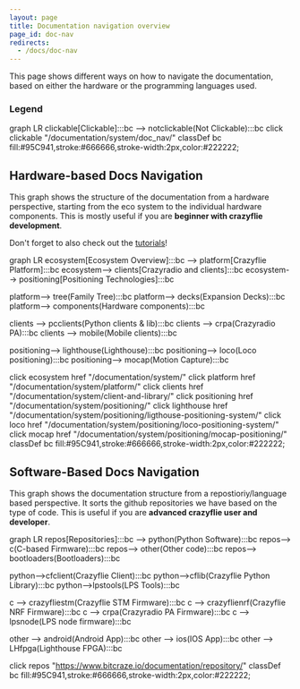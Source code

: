 ```yaml
---
layout: page
title: Documentation navigation overview
page_id: doc-nav
redirects:
  - /docs/doc-nav
---
```

<script src="https://cdn.jsdelivr.net/npm/mermaid/dist/mermaid.min.js"></script>


This page shows different ways on how to navigate the documentation, based on either the hardware or the programming languages used.

### Legend

<div class="mermaid">
graph LR
clickable[Clickable]:::bc --> notclickable(Not Clickable):::bc 
click clickable "/documentation/system/doc_nav/"
classDef bc fill:#95C941,stroke:#666666,stroke-width:2px,color:#222222;
</div>


## Hardware-based Docs Navigation

This graph shows the structure of the documentation from a hardware perspective, starting from the eco system to the individual hardware components. This is mostly useful if you are **beginner with crazyflie development**. 

Don't forget to also check out the [tutorials](/documentation/tutorials/)!

<div class="mermaid">
graph LR
ecosystem[Ecosystem Overview]:::bc --> platform[Crazyflie Platform]:::bc 
ecosystem--> clients[Crazyradio and clients]:::bc 
ecosystem--> positioning[Positioning Technologies]:::bc 

platform--> tree(Family Tree):::bc 
platform--> decks(Expansion Decks):::bc 
platform--> components(Hardware components):::bc 

clients --> pcclients(Python clients & lib):::bc 
clients --> crpa(Crazyradio PA):::bc 
clients --> mobile(Mobile clients):::bc 

positioning--> lighthouse(Lighthouse):::bc 
positioning--> loco(Loco positioning):::bc 
positioning--> mocap(Motion Capture):::bc 

click ecosystem href "/documentation/system/"
click platform href "/documentation/system/platform/"
click clients href "/documentation/system/client-and-library/"
click positioning href "/documentation/system/positioning/"
click lighthouse href "/documentation/system/positioning/ligthouse-positioning-system/"
click loco href "/documentation/system/positioning/loco-positioning-system/"
click mocap href "/documentation/system/positioning/mocap-positioning/"
classDef bc fill:#95C941,stroke:#666666,stroke-width:2px,color:#222222;
</div>

## Software-Based Docs Navigation

This graph shows the documentation structure from a repostioriy/language based perspective. It sorts the github repositories we have based on the type of code. This is useful if you are **advanced crazyflie user and developer**. 

<div class="mermaid">
graph LR
repos[Repositories]:::bc --> python(Python Software):::bc 
repos--> c(C-based Firmware):::bc 
repos--> other(Other code):::bc 
repos--> bootloaders(Bootloaders):::bc 

python-->cfclient(Crazyflie Client):::bc 
python-->cflib(Crazyflie Python Library):::bc 
python-->lpstools(LPS Tools):::bc 

c --> crazyfliestm(Crazyflie STM Firmware):::bc 
c --> crazyflienrf(Crazyflie NRF Firmware):::bc 
c --> crpa(Crazyradio PA Firmware):::bc 
c --> lpsnode(LPS node firmware):::bc 

other --> android(Android App):::bc 
other --> ios(IOS App):::bc 
other --> LHfpga(Lighthouse FPGA):::bc 

click repos "https://www.bitcraze.io/documentation/repository/"
classDef bc fill:#95C941,stroke:#666666,stroke-width:2px,color:#222222;
</div>



